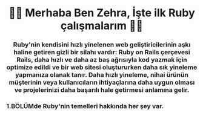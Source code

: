 
<h1 align="center">👨‍💻 Merhaba Ben Zehra, İşte ilk Ruby çalışmalarım 👨‍💻  </h1>
<h3 align="center">Ruby'nin kendisini hızlı yinelenen web geliştiricilerinin aşkı haline getiren gizli bir silahı vardır: 
Ruby on Rails çerçevesi
Rails, daha hızlı ve daha az baş ağrısıyla kod yazmak için optimize edildi ve bir web sitesi oluştururken daha sık yineleme 
yapmanıza olanak tanır. Daha hızlı yineleme, nihai ürünün müşterinin veya kullanıcıların ihtiyaçlarına daha uygun olması ve 
projelerinizi daha başarılı hale getirmesi anlamına gelir.</h3>




<h3 align="left">1.BÖLÜMde Ruby'nin temelleri hakkında her şey var.</h3>

